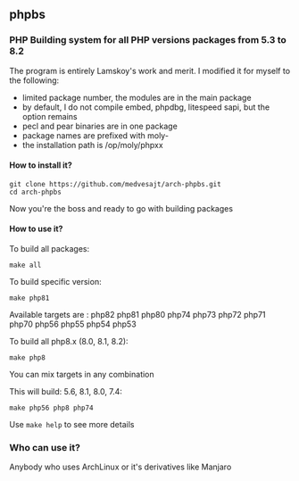 ## phpbs
### PHP Building system for all PHP versions packages from 5.3 to 8.2
The program is entirely Lamskoy's work and merit. I modified it for myself to the following:

- limited package number, the modules are in the main package
- by default, I do not compile embed, phpdbg, litespeed sapi, but the option remains
- pecl and pear binaries are in one package
- package names are prefixed with moly-
- the installation path is /op/moly/phpxx

#### How to install it? 
```
git clone https://github.com/medvesajt/arch-phpbs.git
cd arch-phpbs
```

Now you're the boss and ready to go with building packages


#### How to use it?

To build all packages:
```
make all
```

To build specific version:
```
make php81
```

Available targets are : php82 php81 php80 php74 php73 php72 php71 php70 php56 php55 php54 php53

To build all php8.x (8.0, 8.1, 8.2):
```
make php8
```

You can mix targets in any combination

This will build: 5.6, 8.1, 8.0, 7.4:
```
make php56 php8 php74
```

Use ``make help`` to see more details

### Who can use it?

Anybody who uses ArchLinux or it's derivatives like Manjaro
